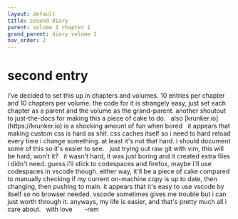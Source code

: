 ```yaml
---
layout: default
title: second diary
parent: volume 1 chapter 1
grand_parent: diary volume 1
nav_order: 2
---
```

<h1>second entry</h1>
i've decided to set this up in chapters and volumes. 10 entries per chapter and 10 chapters per volume. the code for it is strangely easy, just set each chapter as a parent and the volume as the grand-parent. another shoutout to just-the-docs for making this a piece of cake to do.   
&nbsp;  
also [krunker.io](https://krunker.io) is a shocking amount of fun when bored
&nbsp;  
it appears that making custom css is hard as shit. css caches itself so i need to hard reload every time i change something. at least it's not that hard. i should document some of this so it's easier to see.  
&nbsp;
just trying out raw git with vim, this will be hard, won't it?
&nbsp;   
it wasn't hard, it was just boring and it created extra files i didn't need. guess i'll stick to codespaces and firefox, maybe i'll use codespaces in vscode though. either way, it'll be a piece of cake compared to manually checking if my current on-machine copy is up to date, then changing, then pushing to main.  
it appears that it's easy to use vscode by itself so no browser needed. vscode sometimes gives me trouble but i can just worth through it. anyways, my life is easier, and that's pretty much all i care about.
&nbsp;    
with love  
&nbsp; &nbsp; &nbsp; -rem 
